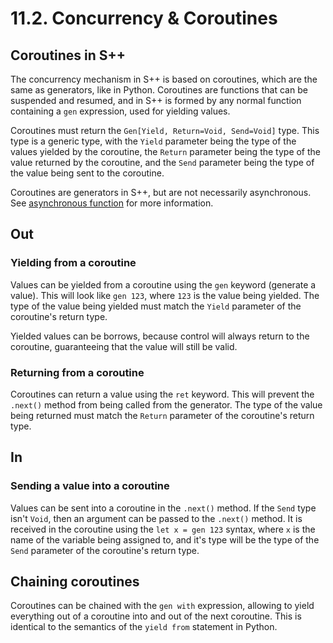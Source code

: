 # 11.2. Concurrency &amp; Coroutines

## Coroutines in S++
The concurrency mechanism in S++ is based on coroutines, which are the same as generators, like in Python. 
Coroutines are functions that can be suspended and resumed, and in S++ is formed by any normal function containing a 
`gen` expression, used for yielding values.

Coroutines must return the `Gen[Yield, Return=Void, Send=Void]` type. This type is a generic type, with the `Yield`
parameter being the type of the values yielded by the coroutine, the `Return` parameter being the type of the value
returned by the coroutine, and the `Send` parameter being the type of the value being sent to the coroutine.

Coroutines are generators in S++, but are not necessarily asynchronous. See
[asynchronous function](11-1-Asynchronous-Functions.md) for more information.

## Out
### Yielding from a coroutine
Values can be yielded from a coroutine using the `gen` keyword (generate a value). This will look like `gen 123`, where
`123` is the value being yielded. The type of the value being yielded must match the `Yield` parameter of the 
coroutine's return type.

Yielded values can be borrows, because control will always return to the coroutine, guaranteeing that the value will
still be valid.

### Returning from a coroutine
Coroutines can return a value using the `ret` keyword. This will prevent the `.next()` method from being called from 
the generator. The type of the value being returned must match the `Return` parameter of the coroutine's return type.

## In
### Sending a value into a coroutine
Values can be sent into a coroutine in the `.next()` method. If the `Send` type isn't `Void`, then an argument can 
be passed to the `.next()` method. It is received in the coroutine using the `let x = gen 123` syntax, where `x` is the
name of the variable being assigned to, and it's type will be the type of the `Send` parameter of the coroutine's return
type.

## Chaining coroutines
Coroutines can be chained with the `gen with` expression, allowing to yield everything out of a coroutine into and 
out of the next coroutine. This is identical to the semantics of the `yield from` statement in Python.

